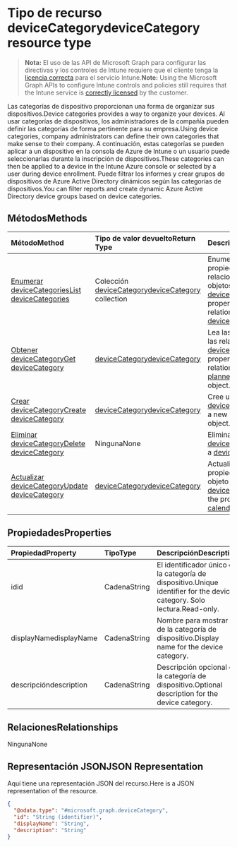 # <a name="devicecategory-resource-type"></a><span data-ttu-id="61602-101">Tipo de recurso deviceCategory</span><span class="sxs-lookup"><span data-stu-id="61602-101">deviceCategory resource type</span></span>

> <span data-ttu-id="61602-102">**Nota:** El uso de las API de Microsoft Graph para configurar las directivas y los controles de Intune requiere que el cliente tenga la [licencia correcta](https://go.microsoft.com/fwlink/?linkid=839381) para el servicio Intune.</span><span class="sxs-lookup"><span data-stu-id="61602-102">**Note:** Using the Microsoft Graph APIs to configure Intune controls and policies still requires that the Intune service is [correctly licensed](https://go.microsoft.com/fwlink/?linkid=839381) by the customer.</span></span>

<span data-ttu-id="61602-103">Las categorías de dispositivo proporcionan una forma de organizar sus dispositivos.</span><span class="sxs-lookup"><span data-stu-id="61602-103">Device categories provides a way to organize your devices.</span></span> <span data-ttu-id="61602-104">Al usar categorías de dispositivos, los administradores de la compañía pueden definir las categorías de forma pertinente para su empresa.</span><span class="sxs-lookup"><span data-stu-id="61602-104">Using device categories, company administrators can define their own categories that make sense to their company.</span></span> <span data-ttu-id="61602-105">A continuación, estas categorías se pueden aplicar a un dispositivo en la consola de Azure de Intune o un usuario puede seleccionarlas durante la inscripción de dispositivos.</span><span class="sxs-lookup"><span data-stu-id="61602-105">These categories can then be applied to a device in the Intune Azure console or selected by a user during device enrollment.</span></span> <span data-ttu-id="61602-106">Puede filtrar los informes y crear grupos de dispositivos de Azure Active Directory dinámicos según las categorías de dispositivos.</span><span class="sxs-lookup"><span data-stu-id="61602-106">You can filter reports and create dynamic Azure Active Directory device groups based on device categories.</span></span>
## <a name="methods"></a><span data-ttu-id="61602-107">Métodos</span><span class="sxs-lookup"><span data-stu-id="61602-107">Methods</span></span>
|<span data-ttu-id="61602-108">Método</span><span class="sxs-lookup"><span data-stu-id="61602-108">Method</span></span>|<span data-ttu-id="61602-109">Tipo de valor devuelto</span><span class="sxs-lookup"><span data-stu-id="61602-109">Return Type</span></span>|<span data-ttu-id="61602-110">Descripción</span><span class="sxs-lookup"><span data-stu-id="61602-110">Description</span></span>|
|:---|:---|:---|
|[<span data-ttu-id="61602-111">Enumerar deviceCategories</span><span class="sxs-lookup"><span data-stu-id="61602-111">List deviceCategories</span></span>](../api/intune_onboarding_devicecategory_list.md)|<span data-ttu-id="61602-112">Colección [deviceCategory](../resources/intune_onboarding_devicecategory.md)</span><span class="sxs-lookup"><span data-stu-id="61602-112">[deviceCategory](../resources/intune_onboarding_devicecategory.md) collection</span></span>|<span data-ttu-id="61602-113">Enumere las propiedades y las relaciones de los objetos [deviceCategory](../resources/intune_onboarding_devicecategory.md).</span><span class="sxs-lookup"><span data-stu-id="61602-113">List properties and relationships of the [deviceCategory](../resources/intune_onboarding_devicecategory.md) objects.</span></span>|
|[<span data-ttu-id="61602-114">Obtener deviceCategory</span><span class="sxs-lookup"><span data-stu-id="61602-114">Get deviceCategory</span></span>](../api/intune_onboarding_devicecategory_get.md)|[<span data-ttu-id="61602-115">deviceCategory</span><span class="sxs-lookup"><span data-stu-id="61602-115">deviceCategory</span></span>](../resources/intune_onboarding_devicecategory.md)|<span data-ttu-id="61602-116">Lea las propiedades y las relaciones del objeto [deviceCategory](../resources/intune_onboarding_devicecategory.md).</span><span class="sxs-lookup"><span data-stu-id="61602-116">Read properties and relationships of [plannerPlanDetails](../resources/intune_onboarding_devicecategory.md) object.</span></span>|
|[<span data-ttu-id="61602-117">Crear deviceCategory</span><span class="sxs-lookup"><span data-stu-id="61602-117">Create deviceCategory</span></span>](../api/intune_onboarding_devicecategory_create.md)|[<span data-ttu-id="61602-118">deviceCategory</span><span class="sxs-lookup"><span data-stu-id="61602-118">deviceCategory</span></span>](../resources/intune_onboarding_devicecategory.md)|<span data-ttu-id="61602-119">Cree un objeto [deviceCategory](../resources/intune_onboarding_devicecategory.md).</span><span class="sxs-lookup"><span data-stu-id="61602-119">Create a new [plannerBucket](../resources/intune_onboarding_devicecategory.md) object.</span></span>|
|[<span data-ttu-id="61602-120">Eliminar deviceCategory</span><span class="sxs-lookup"><span data-stu-id="61602-120">Delete deviceCategory</span></span>](../api/intune_onboarding_devicecategory_delete.md)|<span data-ttu-id="61602-121">Ninguna</span><span class="sxs-lookup"><span data-stu-id="61602-121">None</span></span>|<span data-ttu-id="61602-122">Elimina un [deviceCategory](../resources/intune_onboarding_devicecategory.md).</span><span class="sxs-lookup"><span data-stu-id="61602-122">Deletes a [deviceCategory](../resources/intune_onboarding_devicecategory.md).</span></span>|
|[<span data-ttu-id="61602-123">Actualizar deviceCategory</span><span class="sxs-lookup"><span data-stu-id="61602-123">Update deviceCategory</span></span>](../api/intune_onboarding_devicecategory_update.md)|[<span data-ttu-id="61602-124">deviceCategory</span><span class="sxs-lookup"><span data-stu-id="61602-124">deviceCategory</span></span>](../resources/intune_onboarding_devicecategory.md)|<span data-ttu-id="61602-125">Actualice las propiedades de un objeto [deviceCategory](../resources/intune_onboarding_devicecategory.md).</span><span class="sxs-lookup"><span data-stu-id="61602-125">Update the properties of a [calendar](../resources/intune_onboarding_devicecategory.md) object.</span></span>|

## <a name="properties"></a><span data-ttu-id="61602-126">Propiedades</span><span class="sxs-lookup"><span data-stu-id="61602-126">Properties</span></span>
|<span data-ttu-id="61602-127">Propiedad</span><span class="sxs-lookup"><span data-stu-id="61602-127">Property</span></span>|<span data-ttu-id="61602-128">Tipo</span><span class="sxs-lookup"><span data-stu-id="61602-128">Type</span></span>|<span data-ttu-id="61602-129">Descripción</span><span class="sxs-lookup"><span data-stu-id="61602-129">Description</span></span>|
|:---|:---|:---|
|<span data-ttu-id="61602-130">id</span><span class="sxs-lookup"><span data-stu-id="61602-130">id</span></span>|<span data-ttu-id="61602-131">Cadena</span><span class="sxs-lookup"><span data-stu-id="61602-131">String</span></span>|<span data-ttu-id="61602-132">El identificador único de la categoría de dispositivo.</span><span class="sxs-lookup"><span data-stu-id="61602-132">Unique identifier for the device category.</span></span> <span data-ttu-id="61602-133">Solo lectura.</span><span class="sxs-lookup"><span data-stu-id="61602-133">Read-only.</span></span>|
|<span data-ttu-id="61602-134">displayName</span><span class="sxs-lookup"><span data-stu-id="61602-134">displayName</span></span>|<span data-ttu-id="61602-135">Cadena</span><span class="sxs-lookup"><span data-stu-id="61602-135">String</span></span>|<span data-ttu-id="61602-136">Nombre para mostrar de la categoría de dispositivo.</span><span class="sxs-lookup"><span data-stu-id="61602-136">Display name for the device category.</span></span>|
|<span data-ttu-id="61602-137">descripción</span><span class="sxs-lookup"><span data-stu-id="61602-137">description</span></span>|<span data-ttu-id="61602-138">Cadena</span><span class="sxs-lookup"><span data-stu-id="61602-138">String</span></span>|<span data-ttu-id="61602-139">Descripción opcional de la categoría de dispositivo.</span><span class="sxs-lookup"><span data-stu-id="61602-139">Optional description for the device category.</span></span>|

## <a name="relationships"></a><span data-ttu-id="61602-140">Relaciones</span><span class="sxs-lookup"><span data-stu-id="61602-140">Relationships</span></span>
<span data-ttu-id="61602-141">Ninguna</span><span class="sxs-lookup"><span data-stu-id="61602-141">None</span></span>
## <a name="json-representation"></a><span data-ttu-id="61602-142">Representación JSON</span><span class="sxs-lookup"><span data-stu-id="61602-142">JSON Representation</span></span>
<span data-ttu-id="61602-143">Aquí tiene una representación JSON del recurso.</span><span class="sxs-lookup"><span data-stu-id="61602-143">Here is a JSON representation of the resource.</span></span>
<!-- {
  "blockType": "resource",
  "keyProperty": "id",
  "@odata.type": "microsoft.graph.deviceCategory"
}
-->
``` json
{
  "@odata.type": "#microsoft.graph.deviceCategory",
  "id": "String (identifier)",
  "displayName": "String",
  "description": "String"
}
```




